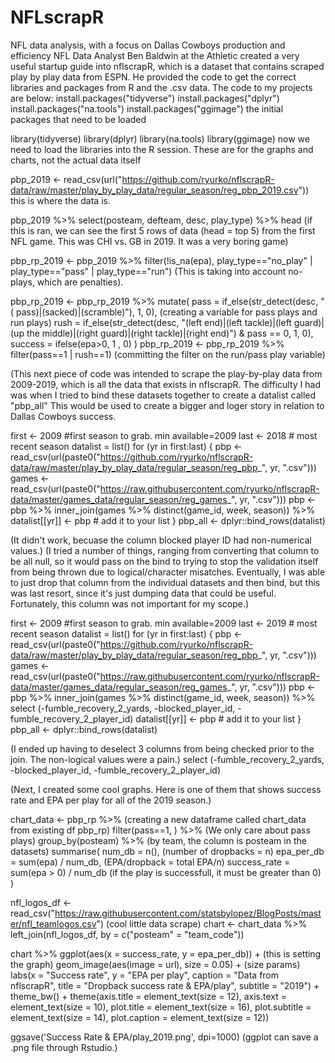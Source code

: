 # NFLscrapR
NFL data analysis, with a focus on Dallas Cowboys production and efficiency
NFL Data Analyst Ben Baldwin at the Athletic created a very useful startup guide into nflscrapR, which is a dataset that contains scraped play by play data from ESPN. He provided the code to get the correct libraries and packages from R and the .csv data. The code to my projects are below:
install.packages("tidyverse") 
install.packages("dplyr")
install.packages("na.tools")
install.packages("ggimage") the initial packages that need to be loaded

library(tidyverse)
library(dplyr)
library(na.tools)
library(ggimage) now we need to load the libraries into the R session. These are for the graphs and charts, not the actual data itself

pbp_2019 <- read_csv(url("https://github.com/ryurko/nflscrapR-data/raw/master/play_by_play_data/regular_season/reg_pbp_2019.csv"))
this is where the data is.

pbp_2019 %>% select(posteam, defteam, desc, play_type) %>% head
(if this is ran, we can see the first 5 rows of data (head = top 5) from the first NFL game. This was CHI vs. GB in 2019. It was a very boring game)

pbp_rp_2019 <- pbp_2019 %>% 
	filter(!is_na(epa), play_type=="no_play" | play_type=="pass" | play_type=="run")
(This is taking into account no-plays, which are penalties).

pbp_rp_2019 <- pbp_rp_2019 %>%
	mutate(
	pass = if_else(str_detect(desc, "( pass)|(sacked)|(scramble)"), 1, 0),     (creating a variable for pass plays and run plays)
	rush = if_else(str_detect(desc, "(left end)|(left tackle)|(left guard)|(up the middle)|(right guard)|(right tackle)|(right end)") & pass == 0, 1, 0),
	success = ifelse(epa>0, 1 , 0)
	) 
pbp_rp_2019 <- pbp_rp_2019 %>% filter(pass==1 | rush==1)
(committing the filter on the run/pass play variable)

(This next piece of code was intended to scrape the play-by-play data from 2009-2019, which is all the data that exists in nflscrapR. The difficulty I had was when I tried to bind these datasets together to create a datalist called "pbp_all" This would be used to create a bigger and loger story in relation to Dallas Cowboys success. 

first <- 2009 #first season to grab. min available=2009
last <- 2018 # most recent season
datalist = list()
for (yr in first:last) {
pbp <- read_csv(url(paste0("https://github.com/ryurko/nflscrapR-data/raw/master/play_by_play_data/regular_season/reg_pbp_", yr, ".csv")))
games <- read_csv(url(paste0("https://raw.githubusercontent.com/ryurko/nflscrapR-data/master/games_data/regular_season/reg_games_", yr, ".csv")))
pbp <- pbp %>% inner_join(games %>% distinct(game_id, week, season)) %>%
datalist[[yr]] <- pbp # add it to your list
}
pbp_all <- dplyr::bind_rows(datalist)

(It didn't work, becuase the column blocked player ID had non-numerical values.)
(I tried a number of things, ranging from converting that column to be all null, so it would pass on the bind to trying to stop the validation itself from being thrown due to logical/character misatches. Eventually, I was able to just drop that column from the individual datasets and then bind, but this was last resort, since it's just dumping data that could be useful. Fortunately, this column was not important for my scope.)

first <- 2009 #first season to grab. min available=2009
last <- 2019 # most recent season
datalist = list()
for (yr in first:last) {
pbp <- read_csv(url(paste0("https://github.com/ryurko/nflscrapR-data/raw/master/play_by_play_data/regular_season/reg_pbp_", yr, ".csv")))
games <- read_csv(url(paste0("https://raw.githubusercontent.com/ryurko/nflscrapR-data/master/games_data/regular_season/reg_games_", yr, ".csv")))
pbp <- pbp %>% inner_join(games %>% distinct(game_id, week, season)) %>% select (-fumble_recovery_2_yards, -blocked_player_id, -fumble_recovery_2_player_id)
datalist[[yr]] <- pbp # add it to your list
}
pbp_all <- dplyr::bind_rows(datalist)

(I ended up having to deselect 3 columns from being checked prior to the join. The non-logical values were a pain.)
select (-fumble_recovery_2_yards, -blocked_player_id, -fumble_recovery_2_player_id)

(Next, I created some cool graphs. Here is one of them that shows success rate and EPA per play for all of the 2019 season.)

chart_data <- pbp_rp %>% (creating a new dataframe called chart_data from existing df pbp_rp)
	filter(pass==1, ) %>% (We only care about pass plays)
	group_by(posteam) %>% (by team, the column is posteam in the datasets)
	summarise(
	num_db = n(), (number of dropbacks = n)
	epa_per_db = sum(epa) / num_db, (EPA/dropback = total EPA/n)
	success_rate = sum(epa > 0) / num_db (if the play is successfull, it must be greater than 0)
	)

nfl_logos_df <- read_csv("https://raw.githubusercontent.com/statsbylopez/BlogPosts/master/nfl_teamlogos.csv") (cool little data scrape)
chart <- chart_data %>% left_join(nfl_logos_df, by = c("posteam" = "team_code")) 

chart %>% 
ggplot(aes(x = success_rate, y = epa_per_db)) + (this is setting the graph)
	geom_image(aes(image = url), size = 0.05) + (size params)
	labs(x = "Success rate",
	y = "EPA per play",
	caption = "Data from nflscrapR",
	title = "Dropback success rate & EPA/play",
	subtitle = "2019") +
	theme_bw() +
	theme(axis.title = element_text(size = 12),
	axis.text = element_text(size = 10),
	plot.title = element_text(size = 16),
	plot.subtitle = element_text(size = 14),
        plot.caption = element_text(size = 12))

ggsave('Success Rate & EPA/play_2019.png', dpi=1000) (ggplot can save a .png file through Rstudio.)
